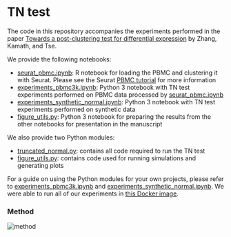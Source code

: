 # TN test

The code in this repository accompanies the experiments performed in the paper [Towards a post-clustering test for differential expression](https://www.biorxiv.org) by Zhang, Kamath, and Tse. 

We provide the following notebooks:
- [seurat_pbmc.ipynb](https://github.com/jessemzhang/tn_test/blob/master/seurat_pbmc.ipynb): R notebook for loading the PBMC and clustering it with Seurat. Please see the Seurat [PBMC tutorial](https://satijalab.org/seurat/pbmc3k_tutorial.html) for more information
- [experiments_pbmc3k.ipynb](https://github.com/jessemzhang/tn_test/blob/master/experiments_pbmc3k.ipynb): Python 3 notebook with TN test experiments performed on PBMC data processed by [seurat_pbmc.ipynb](https://github.com/jessemzhang/tn_test/blob/master/seurat_pbmc.ipynb)
- [experiments_synthetic_normal.ipynb](experiments_synthetic_normal.ipynb): Python 3 notebook with TN test experiments performed on synthetic data
- [figure_utils.py](https://github.com/jessemzhang/tn_test/blob/master/figure_utils.py): Python 3 notebook for preparing the results from the other notebooks for presentation in the manuscript

We also provide two Python modules:
- [truncated_normal.py](https://github.com/jessemzhang/tn_test/blob/master/truncated_normal.py): contains all code required to run the TN test
- [figure_utils.py](https://github.com/jessemzhang/tn_test/blob/master/figure_utils.py): contains code used for running simulations and generating plots

For a guide on using the Python modules for your own projects, please refer to [experiments_pbmc3k.ipynb](https://github.com/jessemzhang/tn_test/blob/master/experiments_pbmc3k.ipynb) and [experiments_synthetic_normal.ipynb](experiments_synthetic_normal.ipynb). We were able to run all of our experiments in [this Docker image](https://hub.docker.com/r/heatonresearch/jupyter-python-r/).

### Method

![method](https://github.com/jessemzhang/dendrosplit/blob/master/method.png)

